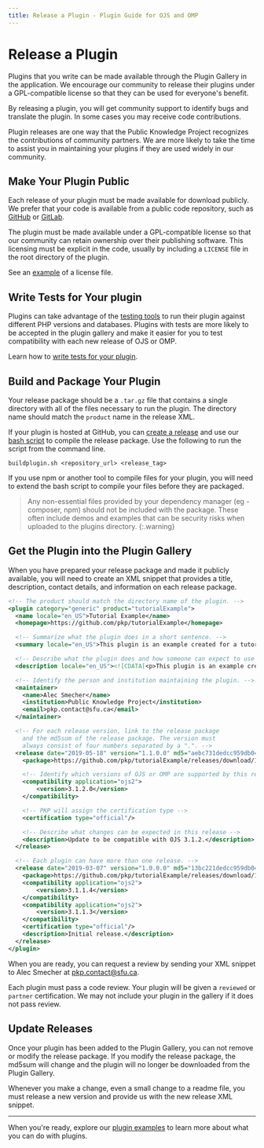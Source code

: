 ```yaml
---
title: Release a Plugin - Plugin Guide for OJS and OMP
---
```


# Release a Plugin

Plugins that you write can be made available through the Plugin Gallery in the application. We encourage our community to release their plugins under a GPL-compatible license so that they can be used for everyone's benefit.

By releasing a plugin, you will get community support to identify bugs and translate the plugin. In some cases you may receive code contributions.

Plugin releases are one way that the Public Knowledge Project recognizes the contributions of community partners. We are more likely to take the time to assist you in maintaining your plugins if they are used widely in our community.

## Make Your Plugin Public

Each release of your plugin must be made available for download publicly. We prefer that your code is available from a public code repository, such as [GitHub](https://github.com/) or [GitLab](https://about.gitlab.com/).

The plugin must be made available under a GPL-compatible license so that our community can retain ownership over their publishing software. This licensing must be explicit in the code, usually by including a `LICENSE` file in the root directory of the plugin.

See an [example](https://github.com/pkp/pluginTemplate/blob/master/LICENSE) of a license file.

## Write Tests for Your plugin

Plugins can take advantage of the [testing tools](/dev/testing/en) to run their plugin against different PHP versions and databases. Plugins with tests are more likely to be accepted in the plugin gallery and make it easier for you to test compatibility with each new release of OJS or OMP.

Learn how to [write tests for your plugin](/dev/testing/en/plugins-themes).

## Build and Package Your Plugin

Your release package should be a `.tar.gz` file that contains a single directory with all of the files necessary to run the plugin. The directory name should match the `product` name in the release XML.

If your plugin is hosted at GitHub, you can [create a release](https://help.github.com/en/articles/creating-releases) and use our [bash script](../buildplugin.sh) to compile the release package. Use the following to run the script from the command line.

```
buildplugin.sh <repository_url> <release_tag>
```

If you use npm or another tool to compile files for your plugin, you will need to extend the bash script to compile your files before they are packaged.

> Any non-essential files provided by your dependency manager (eg - composer, npm) should not be included with the package. These often include demos and examples that can be security risks when uploaded to the plugins directory.
{:.warning}

## Get the Plugin into the Plugin Gallery

When you have prepared your release package and made it publicly available, you will need to create an XML snippet that provides a title, description, contact details, and information on each release package.

```xml
<!-- The product should match the directory name of the plugin. -->
<plugin category="generic" product="tutorialExample">
  <name locale="en_US">Tutorial Example</name>
  <homepage>https://github.com/pkp/tutorialExample</homepage>

  <!-- Summarize what the plugin does in a short sentence. -->
  <summary locale="en_US">This plugin is an example created for a tutorial on how to create a plugin.</summary>

  <!-- Describe what the plugin does and how someone can expect to use it when they install it. -->
  <description locale="en_US"><![CDATA[<p>This plugin is an example created for a tutorial on how to create a plugin. It is intended for learning purposes and should not be used on a live journal website.</p><p>You can learn more about how to create a plugin at the <a href="https://docs.pkp.sfu.ca/dev/plugin-guide/en">plugin guide</a>.</p>]]></description>

  <!-- Identify the person and institution maintaining the plugin. -->
  <maintainer>
    <name>Alec Smecher</name>
    <institution>Public Knowledge Project</institution>
    <email>pkp.contact@sfu.ca</email>
  </maintainer>

  <!-- For each release version, link to the release package
    and the md5sum of the release package. The version must
    always consist of four numbers separated by a ".". -->
  <release date="2019-05-18" version="1.1.0.0" md5="aebc731dedcc959db042f969a54fdc3a">
    <package>https://github.com/pkp/tutorialExample/releases/download/1.1.0.0/tutorialexample-1.1.0.0.tar.gz</package>

    <!-- Identify which versions of OJS or OMP are supported by this release -->
    <compatibility application="ojs2">
        <version>3.1.2.0</version>
    </compatibility>

    <!-- PKP will assign the certification type -->
    <certification type="official"/>

    <!-- Describe what changes can be expected in this release -->
    <description>Update to be compatible with OJS 3.1.2.</description>
  </release>

  <!-- Each plugin can have more than one release. -->
  <release date="2019-03-07" version="1.0.0.0" md5="13bc221dedcc959db042f969a543eab0">
    <package>https://github.com/pkp/tutorialExample/releases/download/1.0.0.0/tutorialexample-1.0.0.0.tar.gz</package>
    <compatibility application="ojs2">
        <version>3.1.1.4</version>
    </compatibility>
    <compatibility application="ojs2">
        <version>3.1.1.3</version>
    </compatibility>
    <certification type="official"/>
    <description>Initial release.</description>
  </release>
</plugin>
```

When you are ready, you can request a review by sending your XML snippet to Alec Smecher at pkp.contact@sfu.ca.

Each plugin must pass a code review. Your plugin will be given a `reviewed` or `partner` certification. We may not include your plugin in the gallery if it does not pass review.

## Update Releases

Once your plugin has been added to the Plugin Gallery, you can not remove or modify the release package. If you modify the release package, the md5sum will change and the plugin will no longer be downloaded from the Plugin Gallery.

Whenever you make a change, even a small change to a readme file, you must release a new version and provide us with the new release XML snippet.

---

When you're ready, explore our [plugin examples](./examples) to learn more about what you can do with plugins.